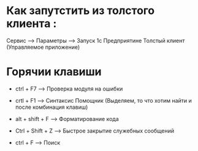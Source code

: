  # Как запутстить из толстого клиента :
 Сервис --> Параметры --> Запуск 1с Предприятине Толстый клиент (Управляемое приложение)

 # Горячии клавиши
 + ctrl + F7 --> Проверка модуля на ошибки

 + crtl + F1 --> Синтаксис Помощник (Выделяем, то что хотим найти и после комбинация клавиш)

 +  alt + shift + F --> Форматирование кода

 + Ctrl + Shift + Z --> Быстрое закрытие служебных сообщений

 + ctrl + F --> Поиск